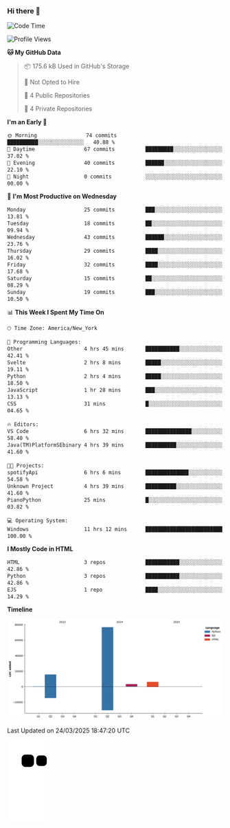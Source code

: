 ### Hi there 👋

<!--
**Iplay6432/Iplay6432** is a ✨ _special_ ✨ repository because its `README.md` (this file) appears on your GitHub profile.

Here are some ideas to get you started:

- 🔭 I’m currently working on ...
- 🌱 I’m currently learning ...
- 👯 I’m looking to collaborate on ...
- 🤔 I’m looking for help with ...
- 💬 Ask me about ...
- 📫 How to reach me: ...
- 😄 Pronouns: ...
- ⚡ Fun fact: ...
-->
<!--
- 🔭 I’m currently working on [A Login Python Scipt Thing](https://github.com/Iplay6432/Lugin-but-no-Pygame-)
- 🌱 I’m currently [learning C++](https://github.com/Iplay6432/LearningCpp)


<!--START_SECTION:waka-->
![Code Time](http://img.shields.io/badge/Code%20Time-146%20hrs%2043%20mins-blue)

![Profile Views](http://img.shields.io/badge/Profile%20Views-0-blue)

**🐱 My GitHub Data** 

> 📦 175.6 kB Used in GitHub's Storage 
 > 
> 🚫 Not Opted to Hire
 > 
> 📜 4 Public Repositories 
 > 
> 🔑 4 Private Repositories 
 > 
**I'm an Early 🐤** 

```text
🌞 Morning                74 commits          ██████████░░░░░░░░░░░░░░░   40.88 % 
🌆 Daytime                67 commits          █████████░░░░░░░░░░░░░░░░   37.02 % 
🌃 Evening                40 commits          ██████░░░░░░░░░░░░░░░░░░░   22.10 % 
🌙 Night                  0 commits           ░░░░░░░░░░░░░░░░░░░░░░░░░   00.00 % 
```
📅 **I'm Most Productive on Wednesday** 

```text
Monday                   25 commits          ███░░░░░░░░░░░░░░░░░░░░░░   13.81 % 
Tuesday                  18 commits          ██░░░░░░░░░░░░░░░░░░░░░░░   09.94 % 
Wednesday                43 commits          ██████░░░░░░░░░░░░░░░░░░░   23.76 % 
Thursday                 29 commits          ████░░░░░░░░░░░░░░░░░░░░░   16.02 % 
Friday                   32 commits          ████░░░░░░░░░░░░░░░░░░░░░   17.68 % 
Saturday                 15 commits          ██░░░░░░░░░░░░░░░░░░░░░░░   08.29 % 
Sunday                   19 commits          ███░░░░░░░░░░░░░░░░░░░░░░   10.50 % 
```


📊 **This Week I Spent My Time On** 

```text
🕑︎ Time Zone: America/New_York

💬 Programming Languages: 
Other                    4 hrs 45 mins       ███████████░░░░░░░░░░░░░░   42.41 % 
Svelte                   2 hrs 8 mins        █████░░░░░░░░░░░░░░░░░░░░   19.11 % 
Python                   2 hrs 4 mins        █████░░░░░░░░░░░░░░░░░░░░   18.50 % 
JavaScript               1 hr 28 mins        ███░░░░░░░░░░░░░░░░░░░░░░   13.13 % 
CSS                      31 mins             █░░░░░░░░░░░░░░░░░░░░░░░░   04.65 % 

🔥 Editors: 
VS Code                  6 hrs 32 mins       ███████████████░░░░░░░░░░   58.40 % 
Java(TM)PlatformSEbinary 4 hrs 39 mins       ██████████░░░░░░░░░░░░░░░   41.60 % 

🐱‍💻 Projects: 
spotifyApi               6 hrs 6 mins        ██████████████░░░░░░░░░░░   54.58 % 
Unknown Project          4 hrs 39 mins       ██████████░░░░░░░░░░░░░░░   41.60 % 
PianoPython              25 mins             █░░░░░░░░░░░░░░░░░░░░░░░░   03.82 % 

💻 Operating System: 
Windows                  11 hrs 12 mins      █████████████████████████   100.00 % 
```

**I Mostly Code in HTML** 

```text
HTML                     3 repos             ███████████░░░░░░░░░░░░░░   42.86 % 
Python                   3 repos             ███████████░░░░░░░░░░░░░░   42.86 % 
EJS                      1 repo              ████░░░░░░░░░░░░░░░░░░░░░   14.29 % 
```



**Timeline**

![Lines of Code chart](https://raw.githubusercontent.com/Iplay6432/Iplay6432/main/assets/bar_graph.png)


 Last Updated on 24/03/2025 18:47:20 UTC
<!--END_SECTION:waka-->

![snake](https://raw.githubusercontent.com/Iplay6432/Iplay6432/output/github-contribution-grid-snake.svg)
